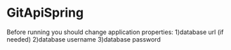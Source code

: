# GitApiSpring
Before running you should change application properties:
  1)database url (if needed)
  2)database username
  3)database password
